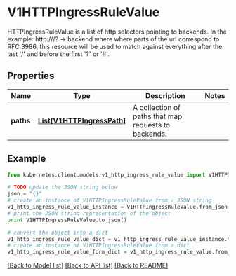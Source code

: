 # V1HTTPIngressRuleValue

HTTPIngressRuleValue is a list of http selectors pointing to backends. In the example: http://<host>/<path>?<searchpart> -> backend where where parts of the url correspond to RFC 3986, this resource will be used to match against everything after the last '/' and before the first '?' or '#'.

## Properties
Name | Type | Description | Notes
------------ | ------------- | ------------- | -------------
**paths** | [**List[V1HTTPIngressPath]**](V1HTTPIngressPath.md) | A collection of paths that map requests to backends. | 

## Example

```python
from kubernetes.client.models.v1_http_ingress_rule_value import V1HTTPIngressRuleValue

# TODO update the JSON string below
json = "{}"
# create an instance of V1HTTPIngressRuleValue from a JSON string
v1_http_ingress_rule_value_instance = V1HTTPIngressRuleValue.from_json(json)
# print the JSON string representation of the object
print V1HTTPIngressRuleValue.to_json()

# convert the object into a dict
v1_http_ingress_rule_value_dict = v1_http_ingress_rule_value_instance.to_dict()
# create an instance of V1HTTPIngressRuleValue from a dict
v1_http_ingress_rule_value_form_dict = v1_http_ingress_rule_value.from_dict(v1_http_ingress_rule_value_dict)
```
[[Back to Model list]](../README.md#documentation-for-models) [[Back to API list]](../README.md#documentation-for-api-endpoints) [[Back to README]](../README.md)


